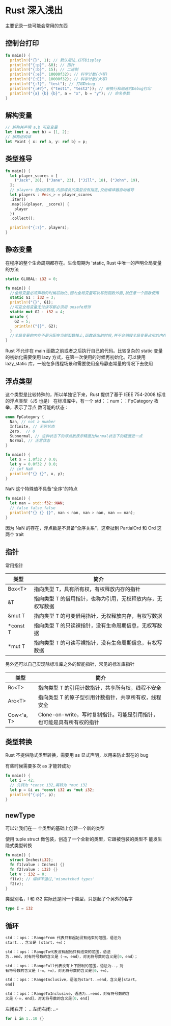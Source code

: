 # Rust 深入浅出

主要记录一些可能会常用的东西

## 控制台打印

```rust
fn main() {
  println!("{}", 1); // 默认用法,打印Display
  println!("{:p}", &0); // 指针
  println!("{:b}", 15); // 二进制
  println!("{:e}", 10000f32); // 科学计数(小写)
  println!("{:E}", 10000f32); // 科学计数(大写)
  println!("{:?}", "test"); // 打印Debug
  println!("{:#?}", ("test1", "test2")); // 带换行和缩进的Debug打印
  println!("{a} {b} {b}", a = "x", b = "y"); // 命名参数
}
```

## 解构变量

```rust
// 解构并声明 a,b 可变变量
let (mut a, mut b) = (1, 2);
// 解构结构体
let Point { x: ref a, y: ref b} = p;
```

## 类型推导

```rust
fn main() {
  let player_scores = [
    ("Jack", 20), ("Jane", 23), ("Jill", 18), ("John", 19),
  ];
  // players 是动态数组,内部成员的类型没有指定,交给编译器自动推导
  let players : Vec<_> = player_scores
  .iter()
  .map(|&(player, _score)| {
    player
  })
  .collect();

  println!("{:?}", players);
}
```

## 静态变量

在程序的整个生命周期都存在。生命周期为 'static, Rust 中唯一的声明全局变量的方法

```rust
static GLOBAL: i32 = 0;

fn main() {
  //全局变量必须声明的时候初始化,因为全局变量可以写到函数外面,被任意一个函数使用
  static G1 : i32 = 3;
  println!("{}", G1);
  //可变全局变量无论读写都必须用 unsafe修饰
  static mut G2 : i32 = 4;
  unsafe {
    G2 = 5;
    println!("{}", G2);
  }
  //全局变量的内存不是分配在当前函数栈上,函数退出的时候,并不会销毁全局变量占用的内存空间,程序退出才会
}
```

Rust 不允许在 main 函数之前或者之后执行自己的代码。比较复杂的 static 变量的初始化需要使用 lazy 方式，在第一次使用的时候再初始化。可以使用 lazy_static 库，一般在多线程场景和需要使用全局静态常量的情况下去使用

## 浮点类型

这个类型是比较特殊的，所以单独记下来，Rust 提供了基于 IEEE 754-2008 标准的浮点类型（JS 也是）
在标准库中，有一个 std：：num：：FpCategory 枚举，表示了浮点
数可能的状态：

```rust
enum FpCategory {
  Nan, // not a number
  Infinite, // 无穷状态
  Zero,  // 0
  Subnormal, // 这种状态下的浮点数表示精度比Normal状态下的精度低一点
  Normal, // 正常状态
}
```

```rust
fn main() {
  let x = 1.0f32 / 0.0;
  let y = 0.0f32 / 0.0;
  // inf NaN
  println!("{} {}", x, y);
}
```

NaN 这个特殊值不具备“全序”的特点

```rust
fn main() {
  let nan = std::f32::NAN;
  // false false false
  println!("{} {} {}", nan < nan, nan > nan, nan == nan);
}
```

因为 NaN 的存在，浮点数是不具备“全序关系”，这牵扯到 PartialOrd 和 Ord 这两个 trait

## 指针

常用指针

| 类型      | 简介                                                        |
| --------- | ----------------------------------------------------------- |
| Box\<T>   | 指向类型 T，具有所有权，有权释放内存的指针                  |
| &T        | 指向类型 T 的借用指针，也称为引用，无权释放内存，无权写数据 |
| &mut T    | 指向类型 T 的可变借用指针，无权释放内存，有权写数据         |
| \*const T | 指向类型 T 的只读裸指针，没有生命周期信息，无权写数据       |
| \*mut T   | 指向类型 T 的可读写裸指针，没有生命周期信息，有权写数据     |

另外还可以自己实现除标准库之外的智能指针，常见的标准库指针

| 类型       | 简介                                                                   |
| ---------- | ---------------------------------------------------------------------- |
| Rc\<T>     | 指向类型 T 的引用计数指针，共享所有权，线程不安全                      |
| Arc\<T>    | 指向类型 T 的原子型引用计数指针，共享所有权，线程安全                  |
| Cow<'a, T> | Clone-on-write，写时复制指针。可能是引用指针，也可能是具有所有权的指针 |

## 类型转换

Rust 不提供隐式类型转换，需要用 as 显式声明，以用来防止潜在的 bug

有些时候需要多次 as 才能转成功

```rust
fn main() {
  let i = 42;
  // 先转为 *const i32,再转为 *mut i32
  let p = &i as *const i32 as *mut i32;
  println!("{:p}", p);
}
```

## newType

可以让我们在一 个类型的基础上创建一个新的类型

使用 tuple struct 做包装，创造了一个全新的类型，它跟被包装的类型不 能发生隐式类型转换

```rust
fn main() {
  struct Inches(i32);
  fn f1(value : Inches) {}
  fn f2(value : i32) {}
  let v : i32 = 0;
  f1(v); // 编译不通过,'mismatched types'
  f2(v);
}
```

类型别名，I 和 i32 实际还是同一个类型，只是起了个另外的名字

```rust
type I = i32
```

## 循环

```RUST
std：：ops：：RangeFrom 代表只有起始没有结束的范围，语法为
start..，含义是 [start，+∞）；
```

```RUST
std：：ops：：RangeTo代表没有起始只有结束的范围，语法
为..end，对有符号数的含义是（-∞，end），对无符号数的含义是[0，end）；
```

```RUST
std：：ops：：RangeFull代表没有上下限制的范围，语法为..，对
有符号数的含义是（-∞，+∞），对无符号数的含义是[0，+∞）。
```

```RUST
std：：ops：：RangeInclusive，语法为start..=end，含义是[start，
end]
```

```RUST
std：：ops：：RangeToInclusive，语法为..=end，对有符号数的含
义是（-∞，end]，对无符号数的含义是[0，end]
```

左闭右开： ..
左闭右闭: ..=

```rust
for i in 1..10 {}
```
